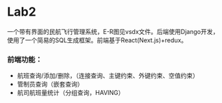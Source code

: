 # Lab2
一个带有界面的民航飞行管理系统，E-R图见vsdx文件。后端使用Django开发，使用了一个简易的SQL生成框架。前端基于React(Next.js)+redux。  
### 前端功能：
- 航班查询/添加/删除，（连接查询、主键约束、外键约束、空值约束）
- 管制员查询（嵌套查询）
- 航司航班量统计（分组查询，HAVING）
